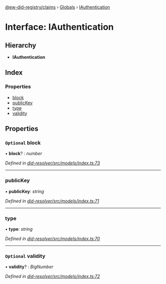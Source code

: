 [@ew-did-registry/claims](../README.md) › [Globals](../globals.md) › [IAuthentication](iauthentication.md)

# Interface: IAuthentication

## Hierarchy

* **IAuthentication**

## Index

### Properties

* [block](iauthentication.md#optional-block)
* [publicKey](iauthentication.md#publickey)
* [type](iauthentication.md#type)
* [validity](iauthentication.md#optional-validity)

## Properties

### `Optional` block

• **block**? : *number*

*Defined in [did-resolver/src/models/index.ts:73](https://github.com/energywebfoundation/ew-did-registry/blob/b6f8096/packages/did-resolver/src/models/index.ts#L73)*

___

###  publicKey

• **publicKey**: *string*

*Defined in [did-resolver/src/models/index.ts:71](https://github.com/energywebfoundation/ew-did-registry/blob/b6f8096/packages/did-resolver/src/models/index.ts#L71)*

___

###  type

• **type**: *string*

*Defined in [did-resolver/src/models/index.ts:70](https://github.com/energywebfoundation/ew-did-registry/blob/b6f8096/packages/did-resolver/src/models/index.ts#L70)*

___

### `Optional` validity

• **validity**? : *BigNumber*

*Defined in [did-resolver/src/models/index.ts:72](https://github.com/energywebfoundation/ew-did-registry/blob/b6f8096/packages/did-resolver/src/models/index.ts#L72)*
